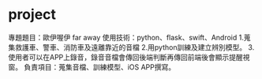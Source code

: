 # project
專題題目：歐伊喔伊 far away
使用技術：python、flask、swift、Android
1.蒐集救護車、警車、消防車及遠離靠近的音檔
2.用python訓練及建立辨別模型。
3.使用者可以在APP上錄音，錄音音檔會傳回後端判斷再傳回前端後會顯示提醒視窗。
負責項目：蒐集音檔、訓練模型、iOS APP撰寫。
